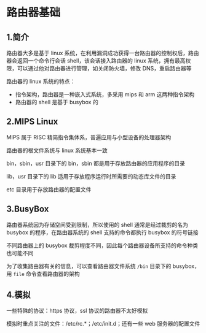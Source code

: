 # 路由器基础

## 1.简介

路由器大多是基于 linux 系统，在利用漏洞成功获得一台路由器的控制权后，路由器会返回一个命令行会话 shell，该会话接入路由器的 linux 系统，拥有最高权限，可以通过他对路由器进行管理，如关闭防火墙，修改 DNS，重启路由器等

路由器的 linux 系统的特点：

* 指令架构，路由器是一种嵌入式系统，多采用 mips 和 arm 这两种指令架构
* 路由器的 shell 是基于 busybox 的



## 2.MIPS Linux

MIPS 属于 RISC 精简指令集体系，普遍应用与小型设备的处理器架构

路由器的根文件系统与 linux 系统基本一致

bin，sbin，usr 目录下的 bin，sbin 都是用于存放路由器的应用程序的目录

lib，usr 目录下的 lib 适用于存放程序运行时所需要的动态库文件的目录

etc 目录用于存放路由器的配置文件



## 3.BusyBox

路由器系统因为存储空间受到限制，所以使用的 shell 通常是经过裁剪的名为 busybox 的程序，在路由器系统的 shell 支持的命令都执行 busybox 的符号链接

不同路由器上的 busybox 裁剪程度不同，因此每个路由器设备所支持的命令种类也可能不同

为了收集路由器有关的信息，可以查看路由器文件系统 `/bin` 目录下的 busybox，用 `file` 命令查看路由器的架构



## 4.模拟

一些特殊的协议：https 协议，ssl 协议的路由器不太好模拟

模拟时重点关注的文件：/etc/rc.*；/etc/init.d；还有一些 web 服务器的配置文件
